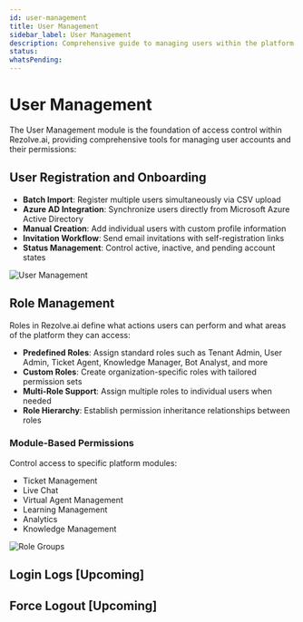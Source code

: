 ```yaml
---
id: user-management
title: User Management
sidebar_label: User Management
description: Comprehensive guide to managing users within the platform
status: 
whatsPending: 
---
```


# User Management

The User Management module is the foundation of access control within Rezolve.ai, providing comprehensive tools for managing user accounts and their permissions:

## User Registration and Onboarding

- **Batch Import**: Register multiple users simultaneously via CSV upload
- **Azure AD Integration**: Synchronize users directly from Microsoft Azure Active Directory
- **Manual Creation**: Add individual users with custom profile information
- **Invitation Workflow**: Send email invitations with self-registration links
- **Status Management**: Control active, inactive, and pending account states

![User Management](/img/administration/User_mgmt.png)

## Role Management

Roles in Rezolve.ai define what actions users can perform and what areas of the platform they can access:

- **Predefined Roles**: Assign standard roles such as Tenant Admin, User Admin, Ticket Agent, Knowledge Manager, Bot Analyst, and more
- **Custom Roles**: Create organization-specific roles with tailored permission sets
- **Multi-Role Support**: Assign multiple roles to individual users when needed
- **Role Hierarchy**: Establish permission inheritance relationships between roles

### Module-Based Permissions

Control access to specific platform modules:

- Ticket Management
- Live Chat
- Virtual Agent Management
- Learning Management
- Analytics
- Knowledge Management

![Role Groups](/img/administration/role-groups.png)


## Login Logs [Upcoming]


## Force Logout [Upcoming]
